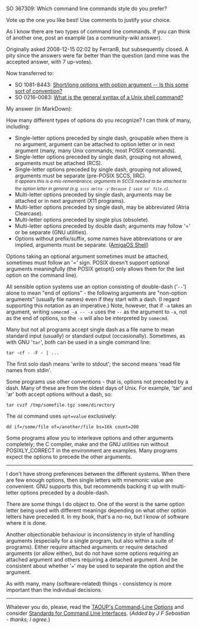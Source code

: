 SO 367309: Which command line commands style do you prefer?

Vote up the one you like best! Use comments to justify your choice.

As I know there are two types of command line commands.  If you can
think of another one, post an example (as a community-wiki answer).

Originally asked 2008-12-15 02:02 by FerranB, but subsequently closed.
A pity since the answers were far better than the question (and mine was
the accepted answer, with 7 up-votes).

Now transferred to:

* SO 1081-8443: [Short/long options with option argument -- Is this some sort of convention?](https://stackoverflow.com/questions/10818443)
* SO 0216-0083: [What is the general syntax of a Unix shell command?](https://stackoverflow.com/questions/2160083)

My answer (in MarkDown):

How many different types of options do you recognize?  I can think of
many, including:

* Single-letter options preceded by single dash, groupable when there is
  no argument, argument can be attached to option letter or in next
  argument (many, many Unix commands; most POSIX commands).
* Single-letter options preceded by single dash, grouping not allowed,
  arguments must be attached (RCS).
* Single-letter options preceded by single dash, grouping not allowed,
  arguments must be separate (pre-POSIX SCCS, IIRC).  
  <sup>_It appears this is a mis-remembrance; arguments in SCCS needed
  to be attached to the option letter in general
  (e.g. `sccs delta -y'Because I said so' file.c`)._</sup>
* Multi-letter options preceded by single dash, arguments may be
  attached or in next argument (X11 programs).
* Multi-letter options preceded by single dash, may be abbreviated
  (Atria Clearcase).
* Multi-letter options preceded by single plus (obsolete).
* Multi-letter options preceded by double dash; arguments may follow '='
  or be separate (GNU utilities).
* Options without prefix/suffix, some names have abbreviations or are
  implied, arguments must be separate.  ([AmigaOS
  Shell](http://www.amigahistory.co.uk/command.html))

Options taking an optional argument sometimes must be attached,
sometimes must follow an '=' sign.  POSIX doesn't support optional
arguments meaningfully (the POSIX getopt() only allows them for the last
option on the command line).

All sensible option systems use an option consisting of double-dash
('`--`') alone to mean "end of options" - the following arguments are
"non-option arguments" (usually file names) even if they start with a
dash.  (I regard supporting this notation as an imperative.)
Note, however, that if `-a` takes an argument, writing `somecmd -a --
-x` uses the `--` as the argument to `-a`, not as the end of options, so
the `-x` will also be interpreted by `somecmd`.

Many but not all programs accept single dash as a file name to mean
standard input (usually) or standard output (occasionally).  Sometimes,
as with GNU '`tar`', both can be used in a single command line:

    tar -cf - -F - | ...

The first solo dash means 'write to stdout'; the second means 'read file
names from stdin'.

Some programs use other conventions - that is, options not preceded by a
dash.  Many of these are from the oldest days of Unix.  For example,
'tar' and 'ar' both accept options without a dash, so:

    tar cvzf /tmp/somefile.tgz some/directory

The `dd` command uses `opt=value` exclusively:

    dd if=/some/file of=/another/file bs=16k count=200

Some programs allow you to interleave options and other arguments
completely; the C compiler, make and the GNU utilities run without
POSIXLY_CORRECT in the environment are examples.  Many programs expect
the options to precede the other arguments.

<hr>

I don't have strong preferences between the different systems.  When
there are few enough options, then single letters with mnemonic value
are convenient.  GNU supports this, but recommends backing it up with
multi-letter options preceded by a double-dash.

There are some things I do object to.  One of the worst is the same
option letter being used with different meanings depending on what other
option letters have preceded it.  In my book, that's a no-no, but I know
of software where it is done.

Another objectionable behaviour is inconsistency in style of handling
arguments (especially for a single program, but also within a suite of
programs).  Either require attached arguments or require detached
arguments (or allow either), but do not have some options requiring an
attached argument and others requiring a detached argument.  And be
consistent about whether '`=`' may be used to separate the option and
the argument.

As with many, many (software-related) things - consistency is more
important than the individual decisions.

---

Whatever you do, please, read the [TAOUP's Command-Line Options][1] and
consider [Standards for Command Line Interfaces][2].  (*Added by J F
Sebastian - thanks; I agree.*)


  [1]: http://catb.org/~esr/writings/taoup/html/ch10s05.html
  [2]: http://www.gnu.org/prep/standards/html_node/Command_002dLine-Interfaces.html

